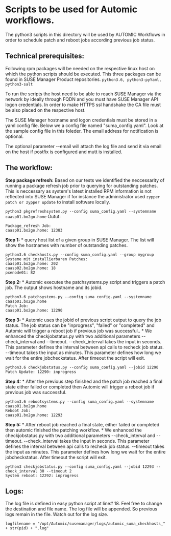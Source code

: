 # Scripts to be used for Automic workflows.
The python3 scripts in this directory will be used by AUTOMIC Workflows in order to schedule patch and reboot jobs according previous job status.

## Technical prerequisites:
Following rpm packages will be needed on the respective linux host on which the python scripts should be executed.
This three packages can be found in SUSE Manager Product repositories.
```python3.6, python3-pyYaml, python3-salt``` 

To run the scripts the host need to be able to reach SUSE Manager via the network by ideally through FQDN and you must have SUSE Manager API logon credentials.
In order to make HTTPS ssl handshake the CA file must be also placed on the respective host.

The SUSE Manager hostname and logon credentials must be stored in a yaml config file. Below we a config file named "suma_config.yaml".
Look at the sample config file in this foleder.
The email address for notification is optional. 

The optional parameter --email will attach the log file and send it via email on the host if postfix is configured and mutt is installed.


## The workflow:
__Step package refresh:__
Based on our tests we identified the neccessarity of running a package refresh job prior to querying for outstanding patches.
This is neccessary as system's latest installed RPM information is not reflected into SUSE Manager if for instance the administrator used ```zypper patch or zypper update``` to install software locally. 

```python3 pkgrefreshsystem.py --config suma_config.yaml --systemname caasp01.bo2go.home```
Outut:
```
Package_refresh Job:
caasp01.bo2go.home: 12383
```

__Step 1:__
    * query host list of a given group in SUSE Manager. The list will show the hostnames with number of outstanding patches.

```
python3.6 checkhosts.py --config suma_config.yaml --group mygroup 
Systeme mit installierbaren Patches:
caasp01.bo2go.home: 202
caasp02.bo2go.home: 18
pxenode01: 82
```

__Step 2:__
    * Automic executes the patchsystems.py script and triggers a patch job. The output shows hostname and its jobid.
```
python3.6 patchsystems.py --config suma_config.yaml --systemname caasp01.bo2go.home
Patch Job:
caasp01.bo2go.home: 12290
```

__Step 3:__
    * Automic uses the jobid of previous script output to query the job status. The job status can be "inprogress", "failed" or "completed" and Automic will trigger a reboot job if previous job was successful..
    * We enhanced the checkjobstatus.py with two additional parameters --check_interval and --timeout.
    --check_interval takes the input in seconds. This parameter defines the interval between api calls to recheck job status.
    --timeout takes the input as minutes. This parameter defines how long we wait for the entire jobcheckstatus. After timeout the script will exit.
```
python3.6 checkjobstatus.py --config suma_config.yaml --jobid 12290
Patch Update: 12290: inprogress
```

__Step 4:__
    * After the previous step finished and the patch job reached a final state either failed or completed then Automic will trigger a reboot job if previous job was successful.
```
python3.6 rebootsystems.py --config suma_config.yaml --systemname caasp01.bo2go.home
Reboot Job:
caasp01.bo2go.home: 12293
```

__Step 5:__
    * After reboot job reached a final state, either failed or completed then automic finished the patching workflow.
    * We enhanced the checkjobstatus.py with two additional parameters --check_interval and --timeout.
    --check_interval takes the input in seconds. This parameter defines the interval between api calls to recheck job status.
    --timeout takes the input as minutes. This parameter defines how long we wait for the entire jobcheckstatus. After timeout the script will exit.

```
python3 checkjobstatus.py --config suma_config.yaml --jobid 12293 --check_interval 30 --timeout 2
System reboot: 12292: inprogress
```

## Logs:
The log file is defined in easy python script at line# 18. Feel free to change the destination and file name.
The log file will be appended. So previous logs remain in the file. Watch out for the log size.

```logfilename = "/opt/Automic/susemanager/logs/automic_suma_checkhosts_" + str(pid) + ".log" ```

